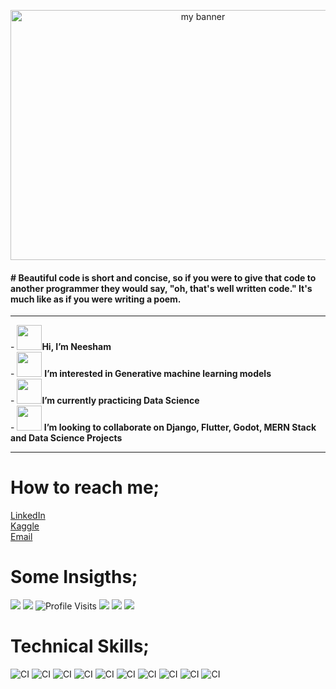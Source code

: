 
  <p align="center">
    <img width="600" height="400" src="https://wallpapercave.com/wp/wp7749331.jpg" alt="my banner">
  

  </p>
  
  ####  # Beautiful code is short and concise, so if you were to give that code to another programmer they would say, "oh, that's well written code." It's much like as if you were writing a poem.
  
  <hr>


<p>
    - <img src="https://user-images.githubusercontent.com/53288006/159229525-37d77d1f-e4f8-4034-9ee2-67d5091a00f8.gif" width="40"
  height="40"><strong>Hi, I’m Neesham</strong><br>
    - <img src="https://user-images.githubusercontent.com/53288006/159228674-6af76bc4-7092-48fe-af91-900008b6eef8.gif" width="40"
  height="40"> <strong>I’m interested in Generative machine learning models</strong><br>
    - <img src="https://user-images.githubusercontent.com/53288006/159229990-d3b9957a-06e1-4c04-9cf4-d3da2b89fb2d.gif" width="40" height="40"><strong>I’m currently practicing Data Science</strong><br>
    - <img src="https://user-images.githubusercontent.com/53288006/159228160-27415d5d-cc6e-4edd-8a6d-1fa99afeece8.gif" width="40"
  height="40"><strong> I’m looking to collaborate on Django, Flutter, Godot, MERN Stack and Data Science Projects</strong><br>
</p>
  
 <hr>

  
  # How to reach me; 

  <div id="badges">
    <a href="https://www.linkedin.com/in/neesham-raghav-ab2a8718b/">
      LinkedIn
    </a><br>
    <a href="https://www.kaggle.com/neesham">
      Kaggle
    </a><br>
    <a href="mailto:neeshamraghav0@gmail.com">
      Email
    </a><br>

  </div>

  <p align = "center"> 
    <h1>Some Insigths;</h1>
      <img src="https://img.shields.io/github/stars/Neeshamraghav012?style=for-the-badge">
      <img src="https://img.shields.io/github/followers/Neeshamraghav012?style=for-the-badge">
      <img src="https://komarev.com/ghpvc/?username=Neesham&style=flat-square&color=blue" alt="Profile Visits"/>
      <img src = "https://github-readme-stats.vercel.app/api?username=Neeshamraghav012">
      <img src="https://github-readme-stats.vercel.app/api/top-langs/?username=Neeshamraghav012">
      <img src="https://github-readme-streak-stats.herokuapp.com/?user=Neeshamraghav012"></img>
  </p>

  # Technical Skills;
  ![CI](https://img.shields.io/badge/Python-3776AB?style=for-the-badge&logo=python&logoColor=white)
  ![CI](https://img.shields.io/badge/JavaScript-F7DF1E?style=for-the-badge&logo=javascript&logoColor=black)
  ![CI](https://img.shields.io/badge/Node.js-43853D?style=for-the-badge&logo=node.js&logoColor=white)
  ![CI](https://img.shields.io/badge/C%2B%2B-00599C?style=for-the-badge&logo=c%2B%2B&logoColor=white)
  ![CI](https://img.shields.io/badge/Dart-0175C2?style=for-the-badge&logo=dart&logoColor=white)
  ![CI](https://img.shields.io/badge/React-20232A?style=for-the-badge&logo=react&logoColor=61DAFB)
  ![CI](https://img.shields.io/badge/Django-092E20?style=for-the-badge&logo=django&logoColor=white)
  ![CI](https://img.shields.io/badge/Flutter-02569B?style=for-the-badge&logo=flutter&logoColor=white)
  ![CI](https://img.shields.io/badge/Flask-000000?style=for-the-badge&logo=flask&logoColor=white)
  ![CI](https://github-readme-activity-graph.cyclic.app/graph?username=Neeshamraghav012&theme=github-compact)

  <!---
  Neeshamraghav012/Neeshamraghav012 is a ✨ special ✨ repository because its `README.md` (this file) appears on your GitHub profile.
  You can click the Preview link to take a look at your changes.
  --->
